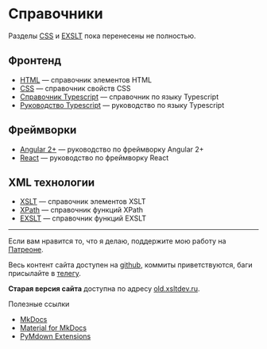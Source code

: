 # Справочники

Разделы [CSS](css/index.md) и [EXSLT](exslt/index.md) пока перенесены не полностью.

## Фронтенд

- [HTML](html/index.md) &mdash; справочник элементов HTML
- [CSS](css/index.md) &mdash; справочник свойств CSS
- [Справочник Typescript](typescript/handbook/basic-types.md) &mdash; справочник по языку Typescript
- [Руководство Typescript](typescript/guide/intro/about-ts.md) &mdash; руководство по языку Typescript

## Фреймворки

- [Angular 2+](angular/guide/intro/start.md) &mdash; руководство по фреймворку Angular 2+
- [React](react/index.md) &mdash; руководство по фреймворку React

## XML технологии

- [XSLT](xslt/index.md) &mdash; справочник элементов XSLT
- [XPath](xpath/index.md) &mdash; справочник функций XPath
- [EXSLT](exslt/index.md) &mdash; справочник функций EXSLT

---

Если вам нравится то, что я делаю, поддержите мою работу на [Патреоне](https://www.patreon.com/bePatron?u=18864285).

Весь контент сайта доступен на [github](https://github.com/bndby/xsltdev.ru/), коммиты приветствуются, баги присылайте в [телегу](https://t.me/bndby).

**Старая версия сайта** доступна по адресу [old.xsltdev.ru](https://old.xsltdev.ru/).

Полезные ссылки

- [MkDocs](https://mkdocs.org)
- [Material for MkDocs](https://squidfunk.github.io/mkdocs-material/)
- [PyMdown Extensions](https://facelessuser.github.io/pymdown-extensions/)

